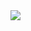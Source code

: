 
<img align="center" src="https://github-readme-stats.vercel.app/api/<CARD_TYPE>/?username=<USERNAME>&theme=<THEME_NAME>" />
